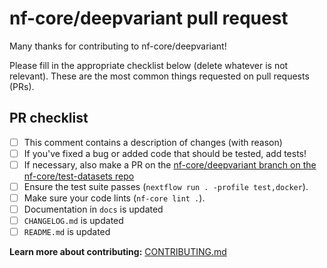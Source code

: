 # nf-core/deepvariant pull request

Many thanks for contributing to nf-core/deepvariant!

Please fill in the appropriate checklist below (delete whatever is not relevant).
These are the most common things requested on pull requests (PRs).

## PR checklist

- [ ] This comment contains a description of changes (with reason)
- [ ] If you've fixed a bug or added code that should be tested, add tests!
- [ ] If necessary, also make a PR on the [nf-core/deepvariant branch on the nf-core/test-datasets repo](https://github.com/nf-core/test-datasets/pull/new/nf-core/deepvariant)
- [ ] Ensure the test suite passes (`nextflow run . -profile test,docker`).
- [ ] Make sure your code lints (`nf-core lint .`).
- [ ] Documentation in `docs` is updated
- [ ] `CHANGELOG.md` is updated
- [ ] `README.md` is updated

**Learn more about contributing:** [CONTRIBUTING.md](https://github.com/nf-core/deepvariant/tree/master/.github/CONTRIBUTING.md)

